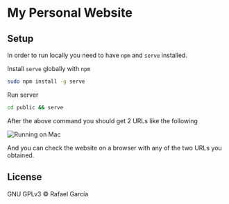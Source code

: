 # My Personal Website

## Setup

In order to run locally you need to have `npm` and `serve` installed.

Install `serve` globally with `npm`

```bash
sudo npm install -g serve
```

Run server

```bash
cd public && serve
```

After the above command you should get 2 URLs like the following

<img
    src="https://i.ibb.co/c8Y38RD/serve.png"
    alt="Running on Mac"
    class ="center"
    style="
        .center {
            display: block;
            margin-left: auto;
            margin-right: auto;
            width: 50%;}">

And you can check the website on a browser with any of the two URLs you obtained.

## License

GNU GPLv3 © Rafael García
